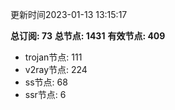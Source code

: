 更新时间2023-01-13 13:15:17

**总订阅: 73**
**总节点: 1431**
**有效节点: 409**
- trojan节点: 111
- v2ray节点: 224
- ss节点: 68
- ssr节点: 6
